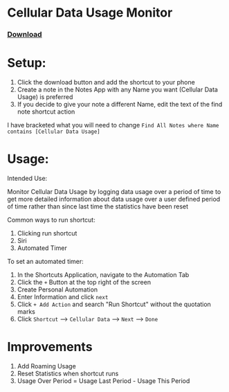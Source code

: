 # Cellular Data Usage Monitor

### [Download](https://www.icloud.com/shortcuts/3ed95278b6e64700835687a6fff72bff)

# Setup:
1. Click the download button and add the shortcut to your phone
2. Create a note in the Notes App with any Name you want (Cellular Data Usage) is preferred
3. If you decide to give your note a different Name, edit the text of the find note shortcut action

I have bracketed what you will need to change `Find All Notes where Name contains [Cellular Data Usage]`

# Usage:
Intended Use:

Monitor Cellular Data Usage by logging data usage over a period of time to get more detailed information about data usage over a user defined period of time rather than since last time the statistics have been reset

Common ways to run shortcut:
1. Clicking run shortcut
2. Siri
3. Automated Timer

To set an automated timer:

1. In the Shortcuts Application, navigate to the Automation Tab
2. Click the `+` Button at the top right of the screen
3. Create Personal Automation
4. Enter Information and click `next`
5. Click `+ Add Action` and search "Run Shortcut" without the quotation marks
6. Click `Shortcut` --> `Cellular Data` --> `Next` --> `Done`

# Improvements
1. Add Roaming Usage
2. Reset Statistics when shortcut runs
3. Usage Over Period = Usage Last Period - Usage This Period
